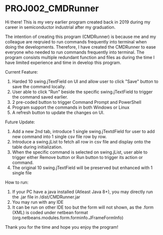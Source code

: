 # PROJ002_CMDRunner

Hi there! This is my very earlier program created back in 2019 during my career in semiconductor industrial after my graduation.

The intention of creating this program (CMDRunner) is because me and my colleague are reqruied to run commands frequently into terminal when doing the developments.
Therefore, I have created the CMDRunner to ease everyone who needed to run commands frequently into terminal.
The program consists multiple redundant function and files as during the time I have limited experience and time in develop this program.

Current Feature:
1) Harded 10 swing.jTextField on UI and allow user to click "Save" button to save the command locally.
2) User able to click "Run" beside the specific swing.jTextField to trigger the command saved earlier.
3) 2 pre-coded button to trigger Command Prompt and PowerShell
4) Program support the commands in both Windows or Linux 
5) A refresh button to update the changes on UI.

Future Update:
1) Add a new 2nd tab, introduce 1 single swing.jTextdField for user to add new command into 1 single csv file row by row.
2) Introduce a swing.jList to fetch all row in csv file and display onto the table during initialization.
3) When the specific command is selected on swing.jList, user able to trigger either Remove button or Run button to trigger its action or command.
4) The original 10 swing.jTextField will be preserved but enhanced with 1 single file

How to run:
1) If your PC have a java installed (Atleast Java 8+), you may directly run the .jar file in /dist/CMDRunner.jar
2) You may run with any IDE
3) It can be run on other IDE too but the form will not shown, as the .form (XML) is coded under netbean format (org.netbeans.modules.form.forminfo.JFrameFormInfo)

Thank you for the time and hope you enjoy the program!

